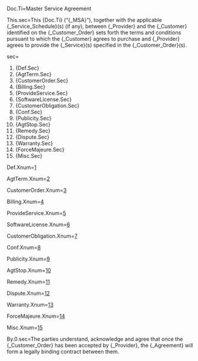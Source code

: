 Doc.Ti=Master Service Agreement

This.sec=This {Doc.Ti} (“{_MSA}”), together with the applicable {_Service_Schedule}(s) (if any), between {_Provider} and the {_Customer} identified on the  {_Customer_Order} sets forth the terms and conditions pursuant to which the {_Customer} agrees to purchase and {_Provider} agrees to provide the {_Service}(s) specified in the {_Customer_Order}(s).

sec=<ol class="sec-and"><li>{Def.Sec}<li>{AgtTerm.Sec}<li>{CustomerOrder.Sec}<li>{Billing.Sec}<li>{ProvideService.Sec}<li>{SoftwareLicense.Sec}<li>{CustomerObligation.Sec}<li>{Conf.Sec}<li>{Publicity.Sec}<li>{AgtStop.Sec}<li>{Remedy.Sec}<li>{Dispute.Sec}<li>{Warranty.Sec}<li>{ForceMajeure.Sec}<li>{Misc.Sec}</ol>
  
Def.Xnum=<a href="#Def.Sec">1</a>

AgtTerm.Xnum=<a href="#AgtTerm.Sec">2</a>

CustomerOrder.Xnum=<a href="#CustomerOrder.Sec">3</a>

Billing.Xnum=<a href="#Billing.Sec">4</a>

ProvideService.Xnum=<a href="#ProvideService.Sec">5</a>

SoftwareLicense.Xnum=<a href="#SoftwareLicense.Sec">6</a>

CustomerObligation.Xnum=<a href="#CustomerObligation.Sec">7</a>

Conf.Xnum=<a href="#Conf.Sec">8</a>

Publicity.Xnum=<a href="#Publicity.Sec">9</a>

AgtStop.Xnum=<a href="#AgtStop.Sec">10</a>

Remedy.Xnum=<a href="#Remedy.Sec">11</a>

Dispute.Xnum=<a href="#Dispute.Sec">12</a>

Warranty.Xnum=<a href="#Warranty.Sec">13</a>

ForceMajeure.Xnum=<a href="#ForceMajeure.Sec">14</a>

Misc.Xnum=<a href="#Misc.Sec">15</a>

By.0.sec=The parties understand, acknowledge and agree that once the {_Customer_Order} has been accepted by {_Provider}, the {_Agreement} will form a legally binding contract between them.
